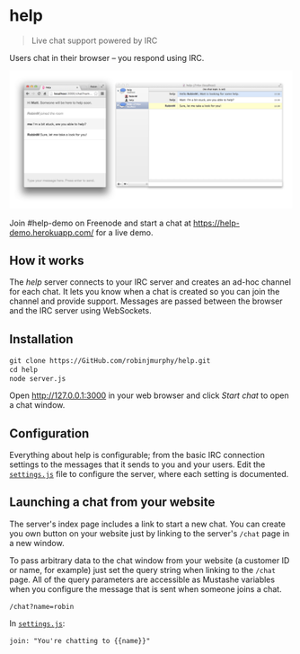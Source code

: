 # help

> Live chat support powered by IRC

Users chat in their browser – you respond using IRC.

![Screenshot](screenshot.png)

Join #help-demo on Freenode and start a chat at https://help-demo.herokuapp.com/ for a live demo.

## How it works

The _help_ server connects to your IRC server and creates an ad-hoc channel for each chat. It lets you know when a chat is created so you can join the channel and provide support. Messages are passed between the browser and the IRC server using WebSockets.

## Installation

```
git clone https://GitHub.com/robinjmurphy/help.git
cd help
node server.js
```

Open http://127.0.0.1:3000 in your web browser and click _Start chat_ to open a chat window.

## Configuration

Everything about help is configurable; from the basic IRC connection settings to the messages that it sends to you and your users. Edit the [`settings.js`](settings.js) file to configure the server, where each setting is documented.

## Launching a chat from your website

The server's index page includes a link to start a new chat. You can create you own button on your website just by linking to the server's `/chat` page in a new window.

To pass arbitrary data to the chat window from your website (a customer ID or name, for example) just set the query string when linking to the `/chat` page. All of the query parameters are accessible as Mustashe variables when you configure the message that is sent when someone joins a chat.

```
/chat?name=robin
```

In [`settings.js`](settings.js):

```
join: "You're chatting to {{name}}"
```
